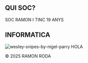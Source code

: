 ## QUI SOC?

SOC RAMON I TINC 19 ANYS



## INFORMATICA


![wesley-snipes-by-nigel-parry](https://github.com/user-attachments/assets/fbedfd4c-2ff7-44b1-83f4-6bb31e42189f)
HOLA

© 2025 RAMON RODA

